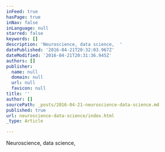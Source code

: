 ```yaml
---
inFeed: true
hasPage: true
inNav: false
inLanguage: null
starred: false
keywords: []
description: 'Neuroscience, data science,  '
datePublished: '2016-04-21T20:32:03.967Z'
dateModified: '2016-04-21T20:31:36.945Z'
authors: []
publisher:
  name: null
  domain: null
  url: null
  favicon: null
title: ''
author: []
sourcePath: _posts/2016-04-21-neuroscience-data-science.md
published: true
url: neuroscience-data-science/index.html
_type: Article

---
```

Neuroscience, data science,
